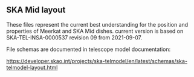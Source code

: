 

SKA Mid layout
--------------

These files represent the current best understanding for the position
and properties of Meerkat and SKA Mid dishes. current version is
based on SKA-TEL-INSA-0000537 revision 09 from 2021-09-07.

File schemas are documented in telescope model documentation:

https://developer.skao.int/projects/ska-telmodel/en/latest/schemas/ska-telmodel-layout.html
